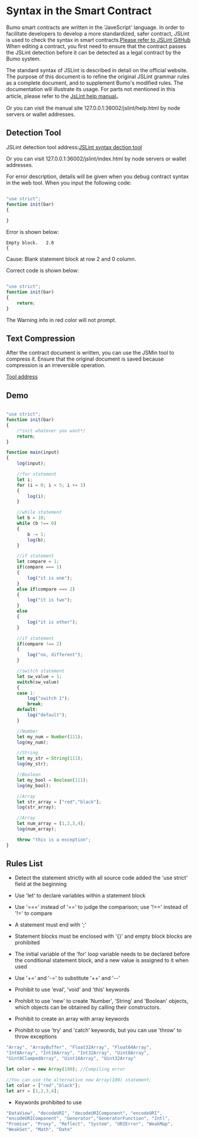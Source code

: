 # **Syntax in the Smart Contract**
Bumo smart contracts are written in the 'JaveScript' language. In order to facilitate developers to develop a more standardized, safer contract, JSLint is used to check the syntax in smart contracts.[Please refer to JSLint GitHub](./) When editing a contract, you first need to ensure that the contract passes the JSLint detection before it can be detected as a legal contract by the Bumo system.

The standard syntax of JSLint is described in detail on the official website. The purpose of this document is to refine the original JSLint grammar rules as a complete document, and to supplement Bumo's modified rules. The documentation will illustrate its usage. For parts not mentioned in this article, please refer to the [JsLint help manual](http://bumo.chinacloudapp.cn:36002/help.html)。

Or you can visit the manual site 127.0.0.1:36002/jslint/help.html by node servers or wallet addresses.

## **Detection Tool**
   JSLint detection tool address:[JSLint syntax dection tool](http://bumo.chinacloudapp.cn:36002/jslint.html "JSLint syntax detection tool")

   Or you can visit 127.0.0.1:36002/jslint/index.html by node servers or wallet addresses. 

For error description, details will be given when you debug contract syntax in the web tool. When you input the following code:

```javascript

"use strict";
function init(bar)
{
    
}
```

Error is shown below:

```
Empty block.   2.0
{
```

Cause: Blank statement block at row 2 and 0 column.

Correct code is shown below:

```javascript

"use strict";
function init(bar)
{
    return;    
}
```

The Warning info in red color will not prompt.

## **Text Compression**
After the contract document is written, you can use the JSMin tool to compress it. Ensure that the original document is saved because compression is an irreversible operation.

[Tool address](../../../deploy/jsmin/)

## **Demo**
```javascript

"use strict";
function init(bar)
{
    /*init whatever you want*/
    return;
}

function main(input) 
{
    log(input);

    //for statement
    let i;
    for (i = 0; i < 5; i += 1) 
    {
        log(i);
    }

    //while statement
    let b = 10;
    while (b !== 0) 
    {
        b -= 1;
        log(b);
    }

    //if statement
    let compare = 1;
    if(compare === 1)
    {
        log("it is one");
    }
    else if(compare === 2)
    {
        log("it is two");
    }
    else
    {
        log("it is other");
    }

    //if statement
    if(compare !== 2)
    {
        log("no, different");
    }

    //switch statement
    let sw_value = 1;
    switch(sw_value)
    {
    case 1:
        log("switch 1");
        break;
    default:
        log("default");
    }

    //Number
    let my_num = Number(111);
    log(my_num);

    //String
    let my_str = String(111);
    log(my_str);

    //Boolean
    let my_bool = Boolean(111);
    log(my_bool);

    //Array
    let str_array = ["red","black"]; 
    log(str_array);

    //Array
    let num_array = [1,2,3,4];
    log(num_array);

    throw "this is a exception";
}
```

## **Rules List**
 
- Detect the statement strictly with all source code added the 'use strict' field at the beginning

- Use 'let' to declare variables within a statement block

- Use '===' instead of '==' to judge the comparison; use '!==' instead of '!=' to compare
- A statement must end with ';'

- Statement blocks must be enclosed with '{}' and empty block blocks are prohibited

- The initial variable of the 'for' loop variable needs to be declared before the conditional statement block, and a new value is assigned to it when used

- Use '+=' and '-=' to substitute '++' and '--'

- Prohibit to use 'eval', 'void' and 'this' keywords

- Prohibit to use 'new' to create 'Number', 'String' and 'Boolean' objects, which objects can be obtained by calling their constructors.

- Prohibit to create an array with array keywords

- Prohibit to use 'try' and 'catch' keywords, but you can use 'throw' to throw exceptions

```javascript
"Array", "ArrayBuffer", "Float32Array", "Float64Array", 
"Int8Array", "Int16Array", "Int32Array", "Uint8Array", 
"Uint8ClampedArray", "Uint16Array", "Uint32Array"

let color = new Array(100); //Compiling error

//You can use the alternative new Array(100) statement;
let color = ["red","black"]; 
let arr = [1,2,3,4];
```

- Keywords prohibited to use
```javascript
"DataView", "decodeURI", "decodeURIComponent", "encodeURI", 
"encodeURIComponent", "Generator","GeneratorFunction", "Intl", 
"Promise", "Proxy", "Reflect", "System", "URIError", "WeakMap", 
"WeakSet", "Math", "Date"
```
